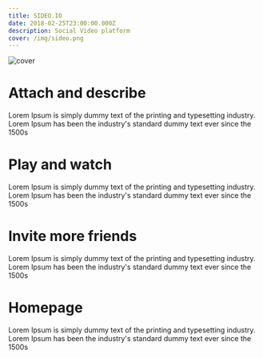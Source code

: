 ```yaml
---
title: SIDEO.IO
date: 2018-02-25T23:00:00.000Z
description: Social Video platform
cover: /img/sideo.png
---
```

![cover](/img/sideo-single-cover.jpg)



# Attach and describe

Lorem Ipsum is simply dummy text of the printing and typesetting industry. Lorem Ipsum has been the industry's standard dummy text ever since the 1500s

# Play and watch

Lorem Ipsum is simply dummy text of the printing and typesetting industry. Lorem Ipsum has been the industry's standard dummy text ever since the 1500s

# Invite more friends

Lorem Ipsum is simply dummy text of the printing and typesetting industry. Lorem Ipsum has been the industry's standard dummy text ever since the 1500s

# Homepage

Lorem Ipsum is simply dummy text of the printing and typesetting industry. Lorem Ipsum has been the industry's standard dummy text ever since the 1500s
